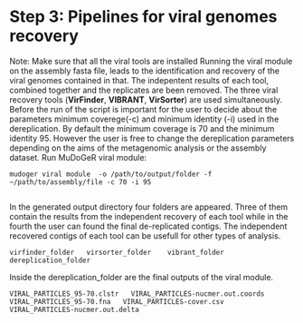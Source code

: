 
# Step 3: Pipelines for viral genomes recovery 
Note: Make sure that all the viral tools are installed 
Running the viral module on the assembly fasta file, leads to the identification and recovery of the viral genomes contained in that. The indepentent results of each tool, combined together and the replicates are been removed. The three viral recovery tools (**VirFinder**, **VIBRANT**, **VirSorter**) are used simultaneously.  Before the run of the script is important for the user to decide about the parameters minimum coverege(-c) and minimum identity (-i) used in the dereplication. By default the minimum coverage is 70 and the minimum identity 95. However the user is free to change the dereplication parameters depending on the aims of the metagenomic analysis or the assembly dataset. 
Run MuDoGeR viral  module:
``` 
mudoger viral module  -o /path/to/output/folder -f ~/path/to/assembly/file -c 70 -i 95
 
 ```

In the generated output directory four folders are appeared.  Three of them contain the results from the independent recovery of each tool while in the fourth the user can found the final de-replicated contigs. The independent recovered contigs of each tool can be usefull for other types of analysis. 

```
virfinder_folder   virsorter_folder    vibrant_folder    dereplication_folder

``` 
Inside the dereplication_folder are the final outputs of the viral module.

``` 
VIRAL_PARTICLES_95-70.clstr   VIRAL_PARTICLES-nucmer.out.coords   VIRAL_PARTICLES_95-70.fna   VIRAL_PARTICLES-cover.csv   VIRAL_PARTICLES-nucmer.out.delta

```
     







